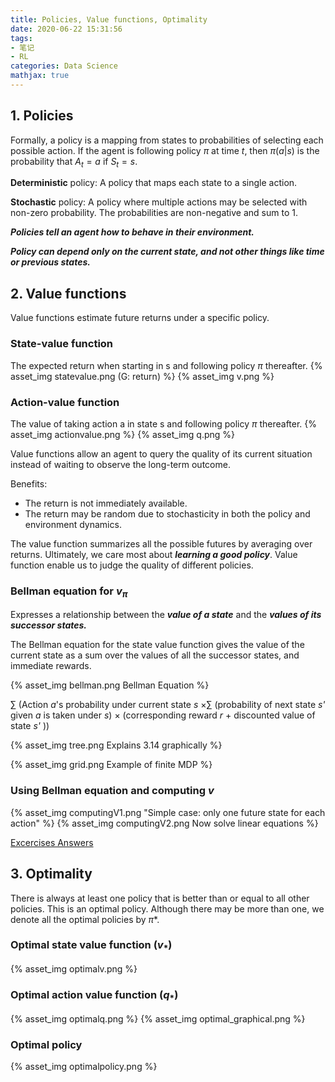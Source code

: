 ```yaml
---
title: Policies, Value functions, Optimality
date: 2020-06-22 15:31:56
tags:
- 笔记
- RL
categories: Data Science
mathjax: true
---
```


## 1. Policies

Formally, a policy is a mapping from states to probabilities of selecting each possible action. If the agent is following policy $\pi$ at time $t$, then $\pi(a | s)$ is the probability that $A_t=a$ if $S_t=s$.

**Deterministic** policy: A policy that maps each state to a single action.

**Stochastic** policy: A policy where multiple actions may be selected with non-zero probability. The probabilities are non-negative and sum to 1.

***Policies tell an agent how to behave in their environment.***

***Policy can depend only on the current state, and not other things like time or previous states.***

## 2. Value functions
Value functions estimate future returns under a specific policy.

### **State-value function**
The expected return when starting in s and following policy $\pi$ thereafter.
{% asset_img statevalue.png (G: return) %}
{% asset_img v.png  %}


### **Action-value function**
The value of taking action a in state s and following policy $\pi$ thereafter.
{% asset_img actionvalue.png  %}
{% asset_img q.png  %}

Value functions allow an agent to query the quality of its current situation instead of waiting to observe the long-term outcome. 

Benefits:
- The return is not immediately available.
- The return may be random due to stochasticity in both the policy and environment dynamics. 

The value function summarizes all the possible futures by averaging over returns. Ultimately, we care most about ***learning a good policy***. Value function enable us to judge the quality of different policies.

### Bellman equation for $v_\pi$

Expresses a relationship between the ***value of a state*** and the ***values of its successor states.***

<!-- It states that the value of the start state must equal the (discounted) value of the expected next state, plus the reward expected along the way.
(Refer to previous definitions of v) -->

The Bellman equation for the state value function gives the value of the current state as a sum over the values of all the successor states, and immediate rewards. 

{% asset_img bellman.png Bellman Equation %}


$\sum$ (Action $a$'s probability under current state $s$ $\times \sum$  (probability of next state *s'* given $a$ is taken under $s$) $\times$ (corresponding reward $r$ + discounted value of state *s'* ))


{% asset_img tree.png Explains 3.14 graphically %}


{% asset_img grid.png Example of finite MDP %}


### Using Bellman equation and computing $v$

{% asset_img computingV1.png "Simple case: only one future state for each action" %}
{% asset_img computingV2.png Now solve linear equations %}

[Excercises Answers](https://github.com/LyWangPX/Reinforcement-Learning-2nd-Edition-by-Sutton-Exercise-Solutions)

## 3. Optimality


There is always at least one policy that is better than or equal to all other policies. This is an optimal policy. Although there may be more than one, we denote all the optimal policies by $\pi *$.

### Optimal state value function ($v_*$)

{% asset_img optimalv.png %}


### Optimal action value function ($q_*$)
{% asset_img optimalq.png %}
{% asset_img optimal_graphical.png %}

### Optimal policy
{% asset_img optimalpolicy.png %}

